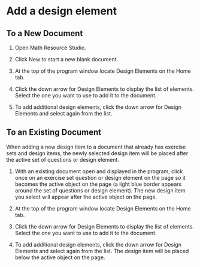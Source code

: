 # Add a design element

## To a New Document

1. Open Math Resource Studio.

2. Click New to start a new blank document.

3. At the top of the program window locate Design Elements on the Home tab.

4. Click the down arrow for Design Elements to display the list of elements. Select the one you want to use to add it to the document.

5. To add additional design elements, click the down arrow for Design Elements and select again from the list.

## To an Existing Document

When adding a new design item to a document that already has exercise sets and design items, the newly selected design item will be placed after the active set of questions or design element.

1. With an existing document open and displayed in the program, click once on an exercise set question or design element on the page so it becomes the active object on the page (a light blue border appears around the set of questions or design element). The new design item you select will appear after the active object on the page.

2. At the top of the program window locate Design Elements on the Home tab.

3. Click the down arrow for Design Elements to display the list of elements. Select the one you want to use to add it to the document.

4. To add additional design elements, click the down arrow for Design Elements and select again from the list. The design item will be placed below the active object on the page.
